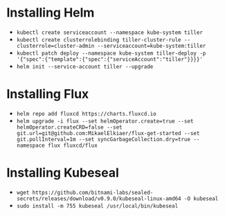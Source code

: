# Installing Helm
* `kubectl create serviceaccount --namespace kube-system tiller`
* `kubectl create clusterrolebinding tiller-cluster-rule --clusterrole=cluster-admin --serviceaccount=kube-system:tiller`
* `kubectl patch deploy --namespace kube-system tiller-deploy -p '{"spec":{"template":{"spec":{"serviceAccount":"tiller"}}}}'`
* `helm init --service-account tiller --upgrade`

# Installing Flux
* `helm repo add fluxcd https://charts.fluxcd.io`
* `helm upgrade -i flux --set helmOperator.create=true --set helmOperator.createCRD=false --set git.url=git@github.com:MikaelElkiaer/flux-get-started --set git.pollInterval=1m --set syncGarbageCollection.dry=true --namespace flux fluxcd/flux`

# Installing Kubeseal
* `wget https://github.com/bitnami-labs/sealed-secrets/releases/download/v0.9.0/kubeseal-linux-amd64 -O kubeseal`
* `sudo install -m 755 kubeseal /usr/local/bin/kubeseal`
